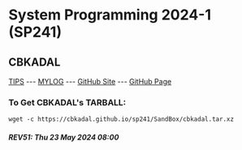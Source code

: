 ---
---
# System Programming 2024-1 (SP241)

## CBKADAL

[TIPS](TIPS/) --- [MYLOG](TXT/mylog.txt) --- [GitHub Site](https://github.com/cbkadal/sp241/) --- [GitHub Page](https://cbkadal.github.io/sp241/) 

### To Get CBKADAL's TARBALL:

```
wget -c https://cbkadal.github.io/sp241/SandBox/cbkadal.tar.xz

```

##### REV51: Thu 23 May 2024 08:00


